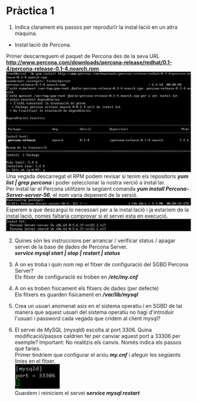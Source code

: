 # Pràctica 1

1. Indica clarament els passos per reprodurïr la instal·lació en un altra màquina.

- Instal·lació de Percona. </br>

Primer descarreguem el paquet de Percona des de la seva URL <b>http://www.percona.com/downloads/percona-release/redhat/0.1-4/percona-release-0.1-4.noarch.rpm</b>.
![install Percona in CentOS 7](img/Screenshot_1.png) </br>
Una vegada descarregat el RPM podem revisar si tenim els repositoris <b><i>yum list | grep percona</i></b> i poder seleccionar la nostra verció a instal·lar. </br>
Per instal·lar el Percona utilitzem la següent comanda <b><i>yum install Percona-Server-server-56</i></b>, el nom varia depenent de la versió. </br>
![alt text](img/Screenshot_4.png) </br>
Esperem a que descargui lo necessari per a la instal·lació i ja estariem de la instal·lació, nomes faltaria comprovar si el servei esta en execució. </br>
![alt text](img/Screenshot_6.png) </br>

2. Quines són les instruccions per arrancar / verificar status / apagar servei de la base de dades de Percona Server. </br>
<b><i>service mysql start | stop | restart | status</i></b>

3. A on es troba i quin nom rep el fitxer de configuració del SGBD Percona Server? </br>
Els fitxer de configuració es troben en <b><i>/etc/my.cnf</i></b>

4. A on es troben físicament els fitxers de dades (per defecte) </br>
Els fitxers es guarden fisicament en <b><i>/var/lib/mysql</i></b>

5. Crea un usuari anomenat asix en el sistema operatiu i en SGBD de tal manera que aquest usuari del sistema operatiu no hagi d'introduir l'usuari i password cada vegada que cridem al client mysql? </br>


6. El servei de MySQL (mysqld) escolta al port 3306. Quina modificació/passos caldrien fer per canviar aquest port a 33306 per exemple? Important: No realitzis els canvis. Només indica els passos que faries. </br>
Primer tindriem que configurar el arxiu <b><i>my.cnf</i></b> i afeguir les següents linies en el fitxer. </br>
![alt text](img/Screenshot_7.png) </br>
Guardem i reiniciem el servei <b><i>service mysql restart</i></b>
